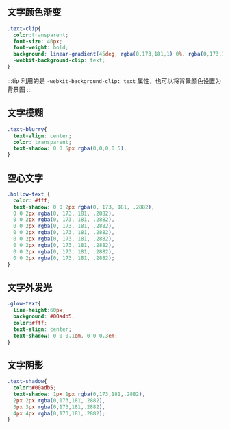 ## 文字颜色渐变

<textColor/>

```scss
.text-clip{
  color:transparent;
  font-size: 40px;
  font-weight: bold;
  background: linear-gradient(45deg, rgba(0,173,181,1) 0%, rgba(0,173,181,.4)  100%);
  -webkit-background-clip: text;
}
```

:::tip
利用的是 `-webkit-background-clip: text` 属性，也可以将背景颜色设置为背景图
:::

## 文字模糊

<textShadow-textBlurry/>

```scss
.text-blurry{
  text-align: center;
  color: transparent;
  text-shadow: 0 0 5px rgba(0,0,0,0.5);
}
```

## 空心文字

<textShadow-hollowText/>

```css
.hollow-text {
  color: #fff;
  text-shadow: 0 0 2px rgba(0, 173, 181, .2882),
  0 0 2px rgba(0, 173, 181, .2882),
  0 0 2px rgba(0, 173, 181, .2882),
  0 0 2px rgba(0, 173, 181, .2882),
  0 0 2px rgba(0, 173, 181, .2882),
  0 0 2px rgba(0, 173, 181, .2882),
  0 0 2px rgba(0, 173, 181, .2882),
  0 0 2px rgba(0, 173, 181, .2882),
  0 0 2px rgba(0, 173, 181, .2882);
}
```

## 文字外发光

<textShadow-glowText/>

```css
.glow-text{
  line-height:60px;
  background: #00adb5;
  color:#fff;
  text-align: center;
  text-shadow: 0 0 0.1em, 0 0 0.3em;
}
```

## 文字阴影

<textShadow-textshadow/>

```css
.text-shadow{
  color:#00adb5;
  text-shadow: 1px 1px rgba(0,173,181,.2882),
  2px 2px rgba(0,173,181,.2882),
  3px 3px rgba(0,173,181,.2882),
  4px 4px rgba(0,173,181,.2882);
}
```
